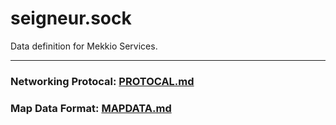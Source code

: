 # seigneur.sock
Data definition for Mekkio Services.  
  
---
### Networking Protocal: [PROTOCAL.md](https://github.com/t2vee/seigneur.sock/blob/main/PROTOCAL.md)
### Map Data Format: [MAPDATA.md](https://github.com/t2vee/seigneur.sock/blob/main/MAPDATA.md)
